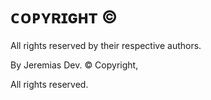 #                                        ᴄᴏᴘʏʀɪɢʜᴛ ©

All rights reserved by their respective authors. 

By Jeremias Dev. © Copyright, 

All rights reserved.

